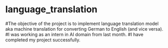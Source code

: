 # language_translation
#The objective of the project is to implement language translation model aka machine translation for converting German to English (and vice versa). 
#I was working as an intern in AI domain from last month.
#I have completed my project successfully.
